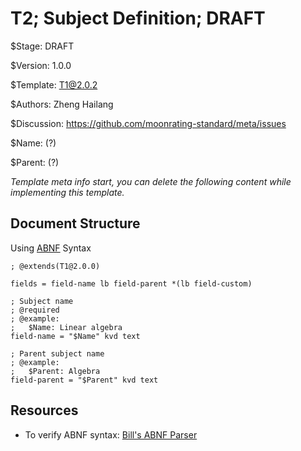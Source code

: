 # T2; Subject Definition; DRAFT

$Stage: DRAFT

$Version: 1.0.0

$Template: T1@2.0.2

$Authors: Zheng Hailang

$Discussion: https://github.com/moonrating-standard/meta/issues

$Name: (?)

$Parent: (?)

*Template meta info start, you can delete the following content while implementing this template.*

## Document Structure

Using [ABNF](https://tools.ietf.org/html/rfc5234) Syntax

```abnf
; @extends(T1@2.0.0)

fields = field-name lb field-parent *(lb field-custom)

; Subject name
; @required
; @example:
;   $Name: Linear algebra
field-name = "$Name" kvd text

; Parent subject name
; @example:
;   $Parent: Algebra
field-parent = "$Parent" kvd text
```

## Resources

- To verify ABNF syntax: [Bill's ABNF Parser](https://tools.ietf.org/tools/bap/abnf.cgi)
